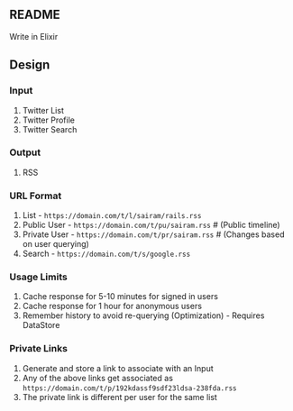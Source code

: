 ## README

Write in Elixir

## Design

### Input
1. Twitter List
2. Twitter Profile
3. Twitter Search

### Output
1. RSS

### URL Format
1. List - `https://domain.com/t/l/sairam/rails.rss`
1. Public User - `https://domain.com/t/pu/sairam.rss` # (Public timeline)
1. Private User - `https://domain.com/t/pr/sairam.rss` # (Changes based on user querying)
1. Search - `https://domain.com/t/s/google.rss`

### Usage Limits
1. Cache response for 5-10 minutes for signed in users
1. Cache response for 1 hour for anonymous users
1. Remember history to avoid re-querying (Optimization) - Requires DataStore

### Private Links
1. Generate and store a link to associate with an Input
1. Any of the above links get associated as `https://domain.com/t/p/192kdassf9sdf23ldsa-238fda.rss`
1. The private link is different per user for the same list
